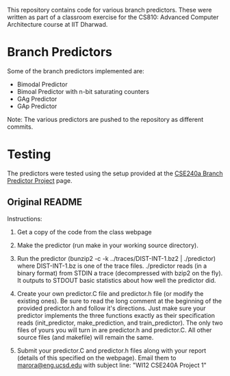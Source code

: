 This repository contains code for various branch predictors. These were written as part of a classroom exercise for the CS810: Advanced Computer Architecture course at IIT Dharwad.

# Branch Predictors
Some of the branch predictors implemented are:
- Bimodal Predictor
- Bimoal Predictor with n-bit saturating counters
- GAg Predictor
- GAp Predictor

Note: The various predictors are pushed to the repository as different commits.

# Testing
The predictors were tested using the setup provided at the [CSE240a Branch Predictor Project](https://cseweb.ucsd.edu/classes/wi12/cse240A-a/proj.html) page.

## Original README
Instructions:

1) Get a copy of the code from the class webpage

2) Make the predictor (run make in your working source directory).

3) Run the predictor
(bunzip2 -c -k ../traces/DIST-INT-1.bz2 | ./predictor)
where DIST-INT-1.bz is one of the trace files.
./predictor reads (in a binary format) from STDIN a trace
(decompressed with bzip2 on the fly). It outputs to STDOUT basic
statistics about how well the predictor did.

4) Create your own predictor.C file and predictor.h file (or modify
the existing ones).  Be sure to read the long comment at the beginning
of the provided predictor.h and follow it's directions.  Just make
sure your predictor implements the three functions exactly as their
specification reads (init_predictor, make_prediction, and
train_predictor).  The only two files of yours you will turn in are
predictor.h and predictor.C.  All other source files (and makefile)
will remain the same.

5) Submit your predictor.C and predictor.h files along with your
report (details of this specified on the webpage).  Email them to
marora@eng.ucsd.edu with subject line: "WI12 CSE240A Project 1"
